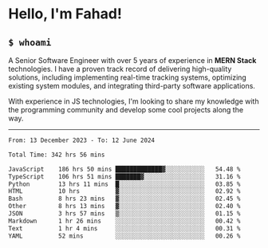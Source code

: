 <h1>Hello, I'm Fahad!</h1>

<h2><code>$ whoami</code></h2>

A Senior Software Engineer with over 5 years of experience in **MERN Stack** technologies. I have a proven track record of delivering high-quality solutions, including implementing real-time tracking systems, optimizing existing system modules, and integrating third-party software applications.

With experience in JS technologies, I'm looking to share my knowledge with the programming community and develop some cool projects along the way.

---

<!--START_SECTION:waka-->

```txt
From: 13 December 2023 - To: 12 June 2024

Total Time: 342 hrs 56 mins

JavaScript    186 hrs 50 mins █████████████▓░░░░░░░░░░░   54.48 %
TypeScript    106 hrs 51 mins ███████▓░░░░░░░░░░░░░░░░░   31.16 %
Python        13 hrs 11 mins  █░░░░░░░░░░░░░░░░░░░░░░░░   03.85 %
HTML          10 hrs          ▓░░░░░░░░░░░░░░░░░░░░░░░░   02.92 %
Bash          8 hrs 23 mins   ▓░░░░░░░░░░░░░░░░░░░░░░░░   02.45 %
Other         8 hrs 13 mins   ▓░░░░░░░░░░░░░░░░░░░░░░░░   02.40 %
JSON          3 hrs 57 mins   ▒░░░░░░░░░░░░░░░░░░░░░░░░   01.15 %
Markdown      1 hr 26 mins    ░░░░░░░░░░░░░░░░░░░░░░░░░   00.42 %
Text          1 hr 4 mins     ░░░░░░░░░░░░░░░░░░░░░░░░░   00.31 %
YAML          52 mins         ░░░░░░░░░░░░░░░░░░░░░░░░░   00.26 %
```

<!--END_SECTION:waka-->

<!--
**heyFahad/heyFahad** is a ✨ _special_ ✨ repository because its `README.md` (this file) appears on your GitHub profile.

Here are some ideas to get you started:

- 🔭 I’m currently working on ...
- 🌱 I’m currently learning ...
- 👯 I’m looking to collaborate on ...
- 🤔 I’m looking for help with ...
- 💬 Ask me about ...
- 📫 How to reach me: ...
- 😄 Pronouns: ...
- ⚡ Fun fact: ...
-->
